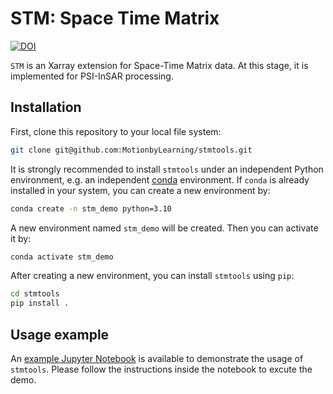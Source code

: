 # STM: Space Time Matrix 

[![DOI](https://zenodo.org/badge/556716843.svg)](https://zenodo.org/badge/latestdoi/556716843)

`STM` is an Xarray extension for Space-Time Matrix data. At this stage, it is implemented for PSI-InSAR processing.
## Installation

First, clone this repository to your local file system:

```bash
git clone git@github.com:MotionbyLearning/stmtools.git
```

It is strongly recommended to install `stmtools` under an independent Python environment, e.g. an independent [conda](https://docs.conda.io/en/latest/miniconda.html) environment. If `conda` is already installed in your system, you can create a new environment by:

```bash
conda create -n stm_demo python=3.10
```

A new environment named `stm_demo` will be created. Then you can activate it by:

```bash
conda activate stm_demo
```

After creating a new environment, you can install `stmtools` using `pip`:

```bash
cd stmtools
pip install .
```

## Usage example

An [example Jupyter Notebook](examples/demo_stm.ipynb) is available to demonstrate the usage of `stmtools`. Please follow the instructions inside the notebook to excute the demo.